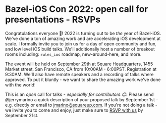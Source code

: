 # Bazel-iOS Con 2022: open call for presentations - RSVPs

Congratulations everyone 🎉! 2022 is turning out to be _the_ year of Bazel-iOS.
We've done a ton of amazing work and are accelerating iOS development at scale.
I formally invite you to join us for a day of open community and fun, and low level
iOS build talks. We'll additionally host a number of breakout rooms including:
`rules_ios` roadmap, new-around-here, and more.

The event will be held on September 29th at Square Headquarters, 1455 Market
street, San Francisco, CA from 10:00AM - 6:00PST. Registration at 9:30AM. We'll
also have remote speakers and a recording of talks where approved. To put it
bluntly - we want to share the amazing work we've done with the world!

This is an _open_ call for talks - _especially for contributors 😊_. Please send
@jerrymarino a quick description of your proposed talk by September 1st - e.g.
directly or email to jmarino@squareup.com. If you're not doing a talk - we
invite you to come and enjoy, just make sure to [RSVP with us](https://docs.google.com/forms/d/e/1FAIpQLScs_lvv8ZTR6QUWyaOBeu1LF_l0uZD58PvIY7xD5Pehzn20yg/viewform) by September 21st.
